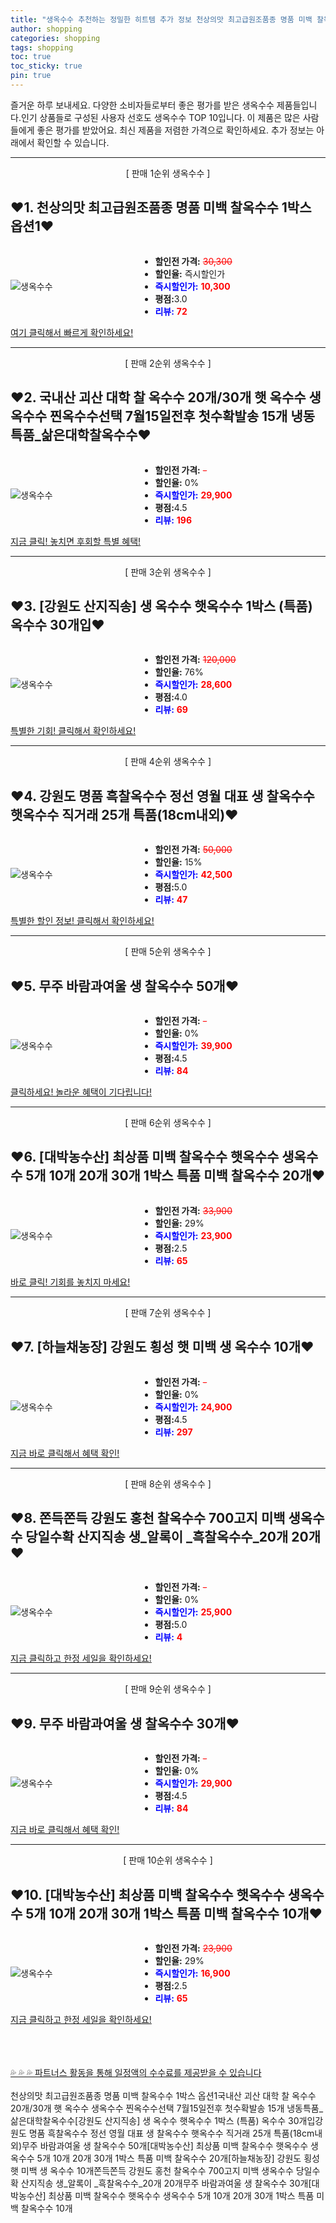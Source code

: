 ```yaml
---
title: "생옥수수 추천하는 정밀한 히트템 추가 정보 천상의맛 최고급원조품종 명품 미백 찰옥수수"
author: shopping
categories: shopping
tags: shopping
toc: true
toc_sticky: true
pin: true
---
```

즐거운 하루 보내세요. 다양한 소비자들로부터 좋은 평가를 받은 생옥수수 제품들입니다.인기 상품들로 구성된 사용자 선호도 생옥수수 TOP 10입니다. 이 제품은 많은 사람들에게 좋은 평가를 받았어요. 최신 제품을 저렴한 가격으로 확인하세요. 추가 정보는 아래에서 확인할 수 있습니다.

---
<p class="toplist" style="margin: 0 auto; display: block; width: fit-content;">[ 판매 1순위 생옥수수 ]</p>

<h2><strong>❤️1. 천상의맛 최고급원조품종 명품 미백 찰옥수수 1박스 옵션1❤️</strong></h2>

<div style="display: flex; align-items: center;">
    <div style="flex: 0.4;">
        <img src="https://thumbnail6.coupangcdn.com/thumbnails/remote/230x230ex/image/vendor_inventory/966e/9d1b72a5a47cb9fcde889985987022df5aa29db38f04d5ba3ddd17d6a235.jpg" alt="생옥수수" style="max-width: 100%;">
    </div>
    <div style="flex: 0.6; margin-left: 10px;">
        <ul>
            <li><strong>할인전 가격:</strong> <del style="color: red;">30,300</del></li>
            <li><strong>할인율:</strong> 즉시할인가</li>
            <li><span style='color:blue'><strong>즉시할인가:</strong></span> <span style='color:red'><strong>10,300</strong></span></li>
            <li><strong>평점:</strong>3.0</li>
            <li><span style='color:blue'><strong>리뷰:</strong></span> <span style='color:red'><strong>72</strong></span></li>
        </ul>
    </div>
</div>
<div class="center">
    <a href="https://selin100587.github.io?lptag=AF9450613&subid=githubio&pageKey=8229547092&traceid=V0-153&itemId=23680876726&vendorItemId=90706078933" class="myButton">
        여기 클릭해서 빠르게 확인하세요!
    </a>
</div>


---
<p class="toplist" style="margin: 0 auto; display: block; width: fit-content;">[ 판매 2순위 생옥수수 ]</p>

<h2><strong>❤️2. 국내산 괴산 대학 찰 옥수수 20개/30개 햇 옥수수 생옥수수 찐옥수수선택 7월15일전후 첫수확발송 15개 냉동특품_삶은대학찰옥수수❤️</strong></h2>

<div style="display: flex; align-items: center;">
    <div style="flex: 0.4;">
        <img src="https://thumbnail10.coupangcdn.com/thumbnails/remote/230x230ex/image/vendor_inventory/3d7b/94caeeedfd618f6c42c1982f74d030f33daf7ca5f9432633c123889845e1.jpg" alt="생옥수수" style="max-width: 100%;">
    </div>
    <div style="flex: 0.6; margin-left: 10px;">
        <ul>
            <li><strong>할인전 가격:</strong> <del style="color: red;">-</del></li>
            <li><strong>할인율:</strong> 0%</li>
            <li><span style='color:blue'><strong>즉시할인가:</strong></span> <span style='color:red'><strong>29,900</strong></span></li>
            <li><strong>평점:</strong>4.5</li>
            <li><span style='color:blue'><strong>리뷰:</strong></span> <span style='color:red'><strong>196</strong></span></li>
        </ul>
    </div>
</div>
<div class="center">
    <a href="https://selin100587.github.io?lptag=AF9450613&subid=githubio&pageKey=8215495746&traceid=V0-153&itemId=23596688960&vendorItemId=82346699360" class="myButton">
        지금 클릭! 놓치면 후회할 특별 혜택!
    </a>
</div>


---
<p class="toplist" style="margin: 0 auto; display: block; width: fit-content;">[ 판매 3순위 생옥수수 ]</p>

<h2><strong>❤️3. [강원도 산지직송] 생 옥수수 햇옥수수 1박스 (특품) 옥수수 30개입❤️</strong></h2>

<div style="display: flex; align-items: center;">
    <div style="flex: 0.4;">
        <img src="https://thumbnail8.coupangcdn.com/thumbnails/remote/230x230ex/image/vendor_inventory/5c55/f7a3cab928e2193815da101330c0494f25dc45a2256dfd07546bf5e7cabd.png" alt="생옥수수" style="max-width: 100%;">
    </div>
    <div style="flex: 0.6; margin-left: 10px;">
        <ul>
            <li><strong>할인전 가격:</strong> <del style="color: red;">120,000</del></li>
            <li><strong>할인율:</strong> 76%</li>
            <li><span style='color:blue'><strong>즉시할인가:</strong></span> <span style='color:red'><strong>28,600</strong></span></li>
            <li><strong>평점:</strong>4.0</li>
            <li><span style='color:blue'><strong>리뷰:</strong></span> <span style='color:red'><strong>69</strong></span></li>
        </ul>
    </div>
</div>
<div class="center">
    <a href="https://selin100587.github.io?lptag=AF9450613&subid=githubio&pageKey=8186049284&traceid=V0-153&itemId=23410812197&vendorItemId=90437903016" class="myButton">
        특별한 기회! 클릭해서 확인하세요!
    </a>
</div>


---
<p class="toplist" style="margin: 0 auto; display: block; width: fit-content;">[ 판매 4순위 생옥수수 ]</p>

<h2><strong>❤️4. 강원도 명품 흑찰옥수수 정선 영월 대표 생 찰옥수수 햇옥수수 직거래 25개 특품(18cm내외)❤️</strong></h2>

<div style="display: flex; align-items: center;">
    <div style="flex: 0.4;">
        <img src="https://thumbnail10.coupangcdn.com/thumbnails/remote/230x230ex/image/vendor_inventory/6507/f5d5fa09520df824da4c50061d69b5d3422bd446b89415746ceee592b1e4.jpg" alt="생옥수수" style="max-width: 100%;">
    </div>
    <div style="flex: 0.6; margin-left: 10px;">
        <ul>
            <li><strong>할인전 가격:</strong> <del style="color: red;">50,000</del></li>
            <li><strong>할인율:</strong> 15%</li>
            <li><span style='color:blue'><strong>즉시할인가:</strong></span> <span style='color:red'><strong>42,500</strong></span></li>
            <li><strong>평점:</strong>5.0</li>
            <li><span style='color:blue'><strong>리뷰:</strong></span> <span style='color:red'><strong>47</strong></span></li>
        </ul>
    </div>
</div>
<div class="center">
    <a href="https://selin100587.github.io?lptag=AF9450613&subid=githubio&pageKey=8244660799&traceid=V0-153&itemId=23728031219&vendorItemId=78384002569" class="myButton">
        특별한 할인 정보! 클릭해서 확인하세요!
    </a>
</div>


---
<p class="toplist" style="margin: 0 auto; display: block; width: fit-content;">[ 판매 5순위 생옥수수 ]</p>

<h2><strong>❤️5. 무주 바람과여울 생 찰옥수수 50개❤️</strong></h2>

<div style="display: flex; align-items: center;">
    <div style="flex: 0.4;">
        <img src="https://thumbnail7.coupangcdn.com/thumbnails/remote/230x230ex/image/vendor_inventory/ad3d/6922de87232edd88c0b6466c57f5b6a45fd22cc0c87ce028b15cbb496178.jpeg" alt="생옥수수" style="max-width: 100%;">
    </div>
    <div style="flex: 0.6; margin-left: 10px;">
        <ul>
            <li><strong>할인전 가격:</strong> <del style="color: red;">-</del></li>
            <li><strong>할인율:</strong> 0%</li>
            <li><span style='color:blue'><strong>즉시할인가:</strong></span> <span style='color:red'><strong>39,900</strong></span></li>
            <li><strong>평점:</strong>4.5</li>
            <li><span style='color:blue'><strong>리뷰:</strong></span> <span style='color:red'><strong>84</strong></span></li>
        </ul>
    </div>
</div>
<div class="center">
    <a href="https://selin100587.github.io?lptag=AF9450613&subid=githubio&pageKey=7471272836&traceid=V0-153&itemId=19495688712&vendorItemId=71123325624" class="myButton">
        클릭하세요! 놀라운 혜택이 기다립니다!
    </a>
</div>


---
<p class="toplist" style="margin: 0 auto; display: block; width: fit-content;">[ 판매 6순위 생옥수수 ]</p>

<h2><strong>❤️6. [대박농수산] 최상품 미백 찰옥수수 햇옥수수 생옥수수 5개 10개 20개 30개 1박스 특품 미백 찰옥수수 20개❤️</strong></h2>

<div style="display: flex; align-items: center;">
    <div style="flex: 0.4;">
        <img src="https://thumbnail10.coupangcdn.com/thumbnails/remote/230x230ex/image/vendor_inventory/f438/5138805d75358de38011ced25111d2eaefa298bd723a04d780b684ad43fc.jpg" alt="생옥수수" style="max-width: 100%;">
    </div>
    <div style="flex: 0.6; margin-left: 10px;">
        <ul>
            <li><strong>할인전 가격:</strong> <del style="color: red;">33,900</del></li>
            <li><strong>할인율:</strong> 29%</li>
            <li><span style='color:blue'><strong>즉시할인가:</strong></span> <span style='color:red'><strong>23,900</strong></span></li>
            <li><strong>평점:</strong>2.5</li>
            <li><span style='color:blue'><strong>리뷰:</strong></span> <span style='color:red'><strong>65</strong></span></li>
        </ul>
    </div>
</div>
<div class="center">
    <a href="https://selin100587.github.io?lptag=AF9450613&subid=githubio&pageKey=8175759087&traceid=V0-153&itemId=23363632502&vendorItemId=90394005048" class="myButton">
        바로 클릭! 기회를 놓치지 마세요!
    </a>
</div>


---
<p class="toplist" style="margin: 0 auto; display: block; width: fit-content;">[ 판매 7순위 생옥수수 ]</p>

<h2><strong>❤️7. [하늘채농장] 강원도 횡성 햇 미백 생 옥수수 10개❤️</strong></h2>

<div style="display: flex; align-items: center;">
    <div style="flex: 0.4;">
        <img src="https://thumbnail6.coupangcdn.com/thumbnails/remote/230x230ex/image/vendor_inventory/6fd0/389198f2965e3fa12a55804946d49caa07ecf7e998ca2efb0e0d7762b820.jpg" alt="생옥수수" style="max-width: 100%;">
    </div>
    <div style="flex: 0.6; margin-left: 10px;">
        <ul>
            <li><strong>할인전 가격:</strong> <del style="color: red;">-</del></li>
            <li><strong>할인율:</strong> 0%</li>
            <li><span style='color:blue'><strong>즉시할인가:</strong></span> <span style='color:red'><strong>24,900</strong></span></li>
            <li><strong>평점:</strong>4.5</li>
            <li><span style='color:blue'><strong>리뷰:</strong></span> <span style='color:red'><strong>297</strong></span></li>
        </ul>
    </div>
</div>
<div class="center">
    <a href="https://selin100587.github.io?lptag=AF9450613&subid=githubio&pageKey=8244981520&traceid=V0-153&itemId=23729032295&vendorItemId=86594325036" class="myButton">
        지금 바로 클릭해서 혜택 확인!
    </a>
</div>


---
<p class="toplist" style="margin: 0 auto; display: block; width: fit-content;">[ 판매 8순위 생옥수수 ]</p>

<h2><strong>❤️8. 쫀득쫀득 강원도 홍천 찰옥수수 700고지 미백 생옥수수 당일수확 산지직송 생_알록이 _흑찰옥수수_20개 20개❤️</strong></h2>

<div style="display: flex; align-items: center;">
    <div style="flex: 0.4;">
        <img src="https://thumbnail10.coupangcdn.com/thumbnails/remote/230x230ex/image/vendor_inventory/9ca1/4d48335fc8345eb8e8475221c310dc92a688bf46f07aa7559d468c8176dd.jpg" alt="생옥수수" style="max-width: 100%;">
    </div>
    <div style="flex: 0.6; margin-left: 10px;">
        <ul>
            <li><strong>할인전 가격:</strong> <del style="color: red;">-</del></li>
            <li><strong>할인율:</strong> 0%</li>
            <li><span style='color:blue'><strong>즉시할인가:</strong></span> <span style='color:red'><strong>25,900</strong></span></li>
            <li><strong>평점:</strong>5.0</li>
            <li><span style='color:blue'><strong>리뷰:</strong></span> <span style='color:red'><strong>4</strong></span></li>
        </ul>
    </div>
</div>
<div class="center">
    <a href="https://selin100587.github.io?lptag=AF9450613&subid=githubio&pageKey=8253447157&traceid=V0-153&itemId=23764789122&vendorItemId=90465553643" class="myButton">
        지금 클릭하고 한정 세일을 확인하세요!
    </a>
</div>


---
<p class="toplist" style="margin: 0 auto; display: block; width: fit-content;">[ 판매 9순위 생옥수수 ]</p>

<h2><strong>❤️9. 무주 바람과여울 생 찰옥수수 30개❤️</strong></h2>

<div style="display: flex; align-items: center;">
    <div style="flex: 0.4;">
        <img src="https://thumbnail6.coupangcdn.com/thumbnails/remote/230x230ex/image/vendor_inventory/0160/27dcb2bcdb1fc389be12ebe526034e1a2e92e994fa4ba182fc4d5a6a7448.PNG" alt="생옥수수" style="max-width: 100%;">
    </div>
    <div style="flex: 0.6; margin-left: 10px;">
        <ul>
            <li><strong>할인전 가격:</strong> <del style="color: red;">-</del></li>
            <li><strong>할인율:</strong> 0%</li>
            <li><span style='color:blue'><strong>즉시할인가:</strong></span> <span style='color:red'><strong>29,900</strong></span></li>
            <li><strong>평점:</strong>4.5</li>
            <li><span style='color:blue'><strong>리뷰:</strong></span> <span style='color:red'><strong>84</strong></span></li>
        </ul>
    </div>
</div>
<div class="center">
    <a href="https://selin100587.github.io?lptag=AF9450613&subid=githubio&pageKey=7471272836&traceid=V0-153&itemId=19495720031&vendorItemId=71110321814" class="myButton">
        지금 바로 클릭해서 혜택 확인!
    </a>
</div>


---
<p class="toplist" style="margin: 0 auto; display: block; width: fit-content;">[ 판매 10순위 생옥수수 ]</p>

<h2><strong>❤️10. [대박농수산] 최상품 미백 찰옥수수 햇옥수수 생옥수수 5개 10개 20개 30개 1박스 특품 미백 찰옥수수 10개❤️</strong></h2>

<div style="display: flex; align-items: center;">
    <div style="flex: 0.4;">
        <img src="https://thumbnail10.coupangcdn.com/thumbnails/remote/230x230ex/image/vendor_inventory/f438/5138805d75358de38011ced25111d2eaefa298bd723a04d780b684ad43fc.jpg" alt="생옥수수" style="max-width: 100%;">
    </div>
    <div style="flex: 0.6; margin-left: 10px;">
        <ul>
            <li><strong>할인전 가격:</strong> <del style="color: red;">23,900</del></li>
            <li><strong>할인율:</strong> 29%</li>
            <li><span style='color:blue'><strong>즉시할인가:</strong></span> <span style='color:red'><strong>16,900</strong></span></li>
            <li><strong>평점:</strong>2.5</li>
            <li><span style='color:blue'><strong>리뷰:</strong></span> <span style='color:red'><strong>65</strong></span></li>
        </ul>
    </div>
</div>
<div class="center">
    <a href="https://selin100587.github.io?lptag=AF9450613&subid=githubio&pageKey=8175759087&traceid=V0-153&itemId=23363632504&vendorItemId=90394005057" class="myButton">
        지금 클릭하고 한정 세일을 확인하세요!
    </a>
</div>

<br><br><br>[💦 💦 💦 파트너스 활동을 통해 일정액의 수수료를 제공받을 수 있습니다](https://link.coupang.com/a/bcpT2c)<br><br>천상의맛 최고급원조품종 명품 미백 찰옥수수 1박스 옵션1국내산 괴산 대학 찰 옥수수 20개/30개 햇 옥수수 생옥수수 찐옥수수선택 7월15일전후 첫수확발송 15개 냉동특품_삶은대학찰옥수수[강원도 산지직송] 생 옥수수 햇옥수수 1박스 (특품) 옥수수 30개입강원도 명품 흑찰옥수수 정선 영월 대표 생 찰옥수수 햇옥수수 직거래 25개 특품(18cm내외)무주 바람과여울 생 찰옥수수 50개[대박농수산] 최상품 미백 찰옥수수 햇옥수수 생옥수수 5개 10개 20개 30개 1박스 특품 미백 찰옥수수 20개[하늘채농장] 강원도 횡성 햇 미백 생 옥수수 10개쫀득쫀득 강원도 홍천 찰옥수수 700고지 미백 생옥수수 당일수확 산지직송 생_알록이 _흑찰옥수수_20개 20개무주 바람과여울 생 찰옥수수 30개[대박농수산] 최상품 미백 찰옥수수 햇옥수수 생옥수수 5개 10개 20개 30개 1박스 특품 미백 찰옥수수 10개